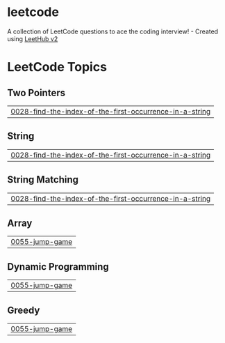 # leetcode
A collection of LeetCode questions to ace the coding interview! - Created using [LeetHub v2](https://github.com/arunbhardwaj/LeetHub-2.0)

<!---LeetCode Topics Start-->
# LeetCode Topics
## Two Pointers
|  |
| ------- |
| [0028-find-the-index-of-the-first-occurrence-in-a-string](https://github.com/Hari-0210/leetcode/tree/master/0028-find-the-index-of-the-first-occurrence-in-a-string) |
## String
|  |
| ------- |
| [0028-find-the-index-of-the-first-occurrence-in-a-string](https://github.com/Hari-0210/leetcode/tree/master/0028-find-the-index-of-the-first-occurrence-in-a-string) |
## String Matching
|  |
| ------- |
| [0028-find-the-index-of-the-first-occurrence-in-a-string](https://github.com/Hari-0210/leetcode/tree/master/0028-find-the-index-of-the-first-occurrence-in-a-string) |
## Array
|  |
| ------- |
| [0055-jump-game](https://github.com/Hari-0210/leetcode/tree/master/0055-jump-game) |
## Dynamic Programming
|  |
| ------- |
| [0055-jump-game](https://github.com/Hari-0210/leetcode/tree/master/0055-jump-game) |
## Greedy
|  |
| ------- |
| [0055-jump-game](https://github.com/Hari-0210/leetcode/tree/master/0055-jump-game) |
<!---LeetCode Topics End-->